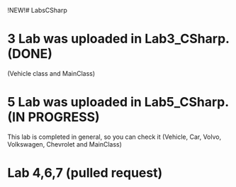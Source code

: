 !NEW!# LabsCSharp
# 3 Lab was uploaded in Lab3_CSharp.(DONE)
(Vehicle class and MainClass)
# 5 Lab was uploaded in Lab5_CSharp.(IN PROGRESS)
This lab is completed in general, so you can check it
(Vehicle, Car, Volvo, Volkswagen, Chevrolet and MainClass)

# Lab 4,6,7 (pulled request)

